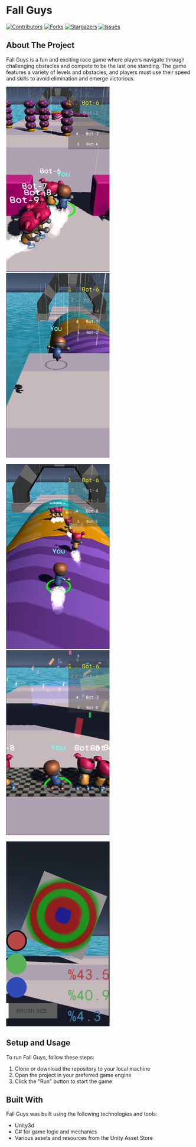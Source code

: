 # Fall Guys

[![Contributors][contributors-shield]][contributors-url]
[![Forks][forks-shield]][forks-url]
[![Stargazers][stars-shield]][stars-url]
[![Issues][issues-shield]][issues-url]

<!-- ABOUT THE PROJECT -->
## About The Project

Fall Guys is a fun and exciting race game where players navigate through challenging obstacles and compete to be the last one standing. The game features a variety of levels and obstacles, and players must use their speed and skills to avoid elimination and emerge victorious.

<img src="Images/1.png" width="280" height="500">      <img src="Images/2.png" width="280" height="500">

<img src="Images/3.png" width="280" height="500">      <img src="Images/4.png" width="280" height="500">

<img src="Images/5.png" width="280" height="500">    

<!-- SETUP AND USAGE -->
## Setup and Usage

To run Fall Guys, follow these steps:

1. Clone or download the repository to your local machine
2. Open the project in your preferred game engine
3. Click the "Run" button to start the game

<!-- BUILT WITH -->
## Built With

Fall Guys was built using the following technologies and tools:

- Unity3d
- C# for game logic and mechanics
- Various assets and resources from the Unity Asset Store

[contributors-shield]: https://img.shields.io/github/contributors/AbdullahAskin/FallGuys.svg?style=for-the-badge
[contributors-url]: https://github.com/AbdullahAskin/FallGuys/graphs/contributors
[forks-shield]: https://img.shields.io/github/forks/AbdullahAskin/FallGuys.svg?style=for-the-badge
[forks-url]: https://github.com/AbdullahAskin/FallGuys/network/members
[stars-shield]: https://img.shields.io/github/stars/AbdullahAskin/FallGuys.svg?style=for-the-badge
[stars-url]: https://github.com/AbdullahAskin/FallGuys/stargazers
[issues-shield]: https://img.shields.io/github/issues/AbdullahAskin/FallGuys.svg?style=for-the-badge
[issues-url]: https://github.com/AbdullahAskin/FallGuys/issues
[linkedin-shield]: https://img.shields.io/badge/-LinkedIn-black.svg?style=for-the-badge&logo=linkedin&colorB=555
[linkedin-url]: www.linkedin.com/in/abdullah-ahmet-askin
